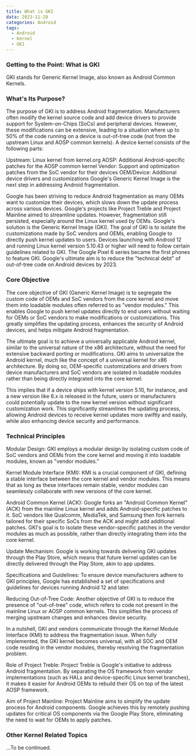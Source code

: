 ```yaml
---
title: What is GKI
data: 2023-11-28
categories: Android
tags:
  - Android
  - Kernel
  - GKI
---
```


### Getting to the Point: What is GKI

GKI stands for Generic Kernel Image, also known as Android Common Kernels.

### What's Its Purpose?

The purpose of GKI is to address Android fragmentation. Manufacturers often modify the kernel source code and add device drivers to provide support for System-on-Chips (SoCs) and peripheral devices. However, these modifications can be extensive, leading to a situation where up to 50% of the code running on a device is out-of-tree code (not from the upstream Linux and AOSP common kernels).
A device kernel consists of the following parts:

<!--more-->

Upstream: Linux kernel from kernel.org
AOSP: Additional Android-specific patches for the AOSP common kernel
Vendor: Support and optimization patches from the SoC vendor for their devices
OEM/Device: Additional device drivers and customizations
Google's Generic Kernel Image is the next step in addressing Android fragmentation.

Google has been striving to reduce Android fragmentation as many OEMs want to customize their devices, which slows down the update process across various devices. Google's projects like Project Treble and Project Mainline aimed to streamline updates. However, fragmentation still persisted, especially around the Linux kernel used by OEMs. Google's solution is the Generic Kernel Image (GKI). The goal of GKI is to isolate the customizations made by SoC vendors and OEMs, enabling Google to directly push kernel updates to users. Devices launching with Android 12 and running Linux kernel version 5.10.43 or higher will need to follow certain guidelines related to GKI. The Google Pixel 6 series became the first phones to feature GKI. Google's ultimate aim is to reduce the "technical debt" of out-of-tree code on Android devices by 2023.

### Core Objective

The core objective of GKI (Generic Kernel Image) is to segregate the custom code of OEMs and SoC vendors from the core kernel and move them into loadable modules often referred to as "vendor modules." This enables Google to push kernel updates directly to end users without waiting for OEMs or SoC vendors to make modifications or customizations. This greatly simplifies the updating process, enhances the security of Android devices, and helps mitigate Android fragmentation.

The ultimate goal is to achieve a universally applicable Android kernel, similar to the universal nature of the x86 architecture, without the need for extensive backward porting or modifications. GKI aims to universalize the Android kernel, much like the concept of a universal kernel for x86 architecture. By doing so, OEM-specific customizations and drivers from device manufacturers and SoC vendors are isolated in loadable modules rather than being directly integrated into the core kernel.

This implies that if a device ships with kernel version 5.10, for instance, and a new version like 6.x is released in the future, users or manufacturers could potentially update to the new kernel version without significant customization work. This significantly streamlines the updating process, allowing Android devices to receive kernel updates more swiftly and easily, while also enhancing device security and performance.

### Technical Principles

Modular Design: GKI employs a modular design by isolating custom code of SoC vendors and OEMs from the core kernel and moving it into loadable modules, known as "vendor modules."

Kernel Module Interface (KMI): KMI is a crucial component of GKI, defining a stable interface between the core kernel and vendor modules. This means that as long as these interfaces remain stable, vendor modules can seamlessly collaborate with new versions of the core kernel.

Android Common Kernel (ACK): Google forks an "Android Common Kernel" (ACK) from the mainline Linux kernel and adds Android-specific patches to it. SoC vendors like Qualcomm, MediaTek, and Samsung then fork kernels tailored for their specific SoCs from the ACK and might add additional patches. GKI's goal is to isolate these vendor-specific patches in the vendor modules as much as possible, rather than directly integrating them into the core kernel.

Update Mechanism: Google is working towards delivering GKI updates through the Play Store, which means that future kernel updates can be directly delivered through the Play Store, akin to app updates.

Specifications and Guidelines: To ensure device manufacturers adhere to GKI principles, Google has established a set of specifications and guidelines for devices running Android 12 and later.

Reducing Out-of-Tree Code: Another objective of GKI is to reduce the presence of "out-of-tree" code, which refers to code not present in the mainline Linux or AOSP common kernels. This simplifies the process of merging upstream changes and enhances device security.

In a nutshell, GKI and vendors communicate through the Kernel Module Interface (KMI) to address the fragmentation issue. When fully implemented, the GKI kernel becomes universal, with all SOC and OEM code residing in the vendor modules, thereby resolving the fragmentation problem.

Role of Project Treble: Project Treble is Google's initiative to address Android fragmentation. By separating the OS framework from vendor implementations (such as HALs and device-specific Linux kernel branches), it makes it easier for Android OEMs to rebuild their OS on top of the latest AOSP framework.

Aim of Project Mainline: Project Mainline aims to simplify the update process for Android components. Google achieves this by remotely pushing updates for critical OS components via the Google Play Store, eliminating the need to wait for OEMs to apply patches.

### Other Kernel Related Topics

...To be continued.
